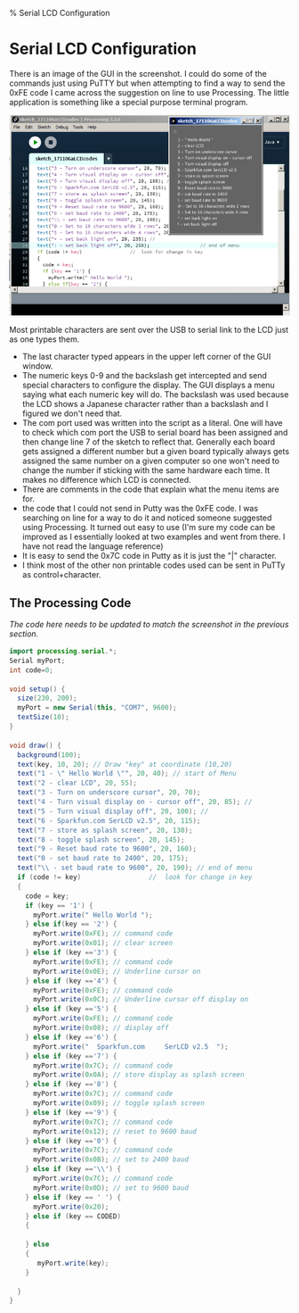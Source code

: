 % Serial LCD Configuration

<!---
use pandoc -s --toc -t html5 -c ../../pandocbd.css LCDconf.md -o LCDconf.html
-->

# Serial LCD Configuration

There is an image of the GUI in the screenshot.  I could do some of the commands just using PuTTY 
but when attempting to find a way to send the 0xFE code I came across the suggestion on line to use Processing. 
The little application is something like a special purpose terminal program. 
 
![](LCDcodes.png)

Most printable characters are sent over the USB to serial link to the LCD just as one types them. 

* The last character typed appears in the upper left corner of the GUI window.
* The numeric keys 0-9 and the backslash get intercepted and send special characters to configure the display. 
The GUI displays a menu saying what each numeric key will do. The backslash was used because the LCD shows a 
Japanese character rather than a backslash and I figured we don't need that.​
* The com port used was written into the script as a literal. One will have to check which com port the USB to 
serial board has been assigned and then change line 7 of the sketch to reflect that. Generally each board gets 
assigned a different number but a given board typically always gets assigned the same number on a given computer 
so one won't need to change the number if sticking with the same hardware each time. It makes no difference 
which LCD is connected.
* ​There are comments in the code that explain what the menu items are for.
* ​the code that I could not send in Putty was the 0xFE code. I was searching on line for a way to do it 
  and noticed someone suggested using Processing. It turned out easy to use 
  (I'm sure my code can be improved as I essentially looked at two examples and went from there. 
  I have not read the language reference)
* It is easy to send the 0x7C code in Putty as it is just the "|" character.
* I think most of the other non printable codes used can be sent in PuTTy as control+character.

## The Processing Code

_The code here needs to be updated to match the screenshot in the previous section._

~~~~java
import processing.serial.*;
Serial myPort; 
int code=0;

void setup() {
  size(230, 200);
  myPort = new Serial(this, "COM7", 9600);
  textSize(10);
}

void draw() {
  background(100);
  text(key, 10, 20); // Draw "key" at coordinate (10,20)
  text("1 - \" Hello World \"", 20, 40); // start of Menu
  text("2 - clear LCD", 20, 55);
  text("3 - Turn on underscore cursor", 20, 70); 
  text("4 - Turn visual display on - cursor off", 20, 85); //
  text("5 - Turn visual display off", 20, 100); //
  text("6 - Sparkfun.com SerLCD v2.5", 20, 115);
  text("7 - store as splash screen", 20, 130);
  text("8 - toggle splash screen", 20, 145);
  text("9 - Reset baud rate to 9600", 20, 160);
  text("0 - set baud rate to 2400", 20, 175);
  text("\\ - set baud rate to 9600", 20, 190); // end of menu
  if (code != key)                 //  look for change in key
  {
    code = key;
    if (key == '1') {
      myPort.write(" Hello World ");
    } else if(key == '2') {
      myPort.write(0xFE); // command code
      myPort.write(0x01); // clear screen
    } else if (key =='3') {
      myPort.write(0xFE); // command code
      myPort.write(0x0E); // Underline cursor on
    } else if (key =='4') {
      myPort.write(0xFE); // command code
      myPort.write(0x0C); // Underline cursor off display on
    } else if (key =='5') {
      myPort.write(0xFE); // command code
      myPort.write(0x08); // display off
    } else if (key =='6') {
      myPort.write("  Sparkfun.com     SerLCD v2.5  ");
    } else if (key =='7') {
      myPort.write(0x7C); // command code
      myPort.write(0x0A); // store display as splash screen
    } else if (key =='8') {
      myPort.write(0x7C); // command code
      myPort.write(0x09); // toggle splash screen
    } else if (key =='9') {
      myPort.write(0x7C); // command code
      myPort.write(0x12); // reset to 9600 baud
    } else if (key =='0') {
      myPort.write(0x7C); // command code
      myPort.write(0x0B); // set to 2400 baud
    } else if (key =='\\') {
      myPort.write(0x7C); // command code
      myPort.write(0x0D); // set to 9600 baud
    } else if (key == ' ') {
      myPort.write(0x20);
    } else if (key == CODED) 
    {
          
    } else
    {
       myPort.write(key);
    }

  }
}
~~~~
 
  
  